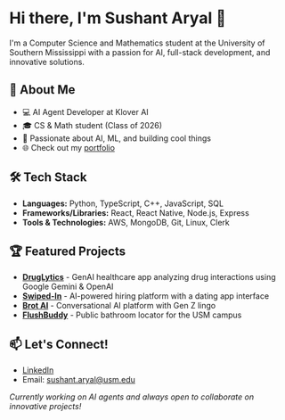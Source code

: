 # Hi there, I'm Sushant Aryal 👋

I'm a Computer Science and Mathematics student at the University of Southern Mississippi with a passion for AI, full-stack development, and innovative solutions.

## 🚀 About Me
- 💻 AI Agent Developer at Klover AI
- 🎓 CS & Math student (Class of 2026)
- 🔭 Passionate about AI, ML, and building cool things
- 🌐 Check out my [portfolio](https://aryalsushant.github.io)

## 🛠️ Tech Stack
- **Languages:** Python, TypeScript, C++, JavaScript, SQL
- **Frameworks/Libraries:** React, React Native, Node.js, Express
- **Tools & Technologies:** AWS, MongoDB, Git, Linux, Clerk

## 🏆 Featured Projects
- [**DrugLytics**](https://github.com/aryalsushant/hacklytics2025) - GenAI healthcare app analyzing drug interactions using Google Gemini & OpenAI
- [**Swiped-In**](https://devpost.com/software/swiped-in) - AI-powered hiring platform with a dating app interface
- [**Brot AI**](https://github.com/aryalsushant/brot-ai) - Conversational AI platform with Gen Z lingo
- [**FlushBuddy**](https://github.com/aryalsushant/flushbuddy) - Public bathroom locator for the USM campus

## 📫 Let's Connect!
- [LinkedIn](https://linkedin.com/in/sushant-aryal/)
- Email: sushant.aryal@usm.edu

*Currently working on AI agents and always open to collaborate on innovative projects!*
